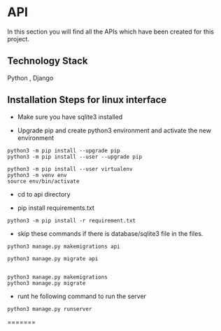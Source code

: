# API
In this section you will find all the APIs which have been created for this project. 

## Technology Stack
Python , Django 

## Installation Steps for linux interface

- Make sure you have sqlite3 installed

- Upgrade pip and create python3 environment and activate the new environment
```(bash)
python3 -m pip install --upgrade pip
python3 -m pip install --user --upgrade pip

python3 -m pip install --user virtualenv
python3 -m venv env
source env/bin/activate
```

- cd to api directory

- pip install requirements.txt
```(bash)
python3 -m pip install -r requirement.txt
```

- skip these commands if there is database/sqlite3 file in the files.
```(bash)
python3 manage.py makemigrations api

python3 manage.py migrate api


python3 manage.py makemigrations
python3 manage.py migrate
```

- runt he following command to run the server
```(bash)
python3 manage.py runserver
```
=======
